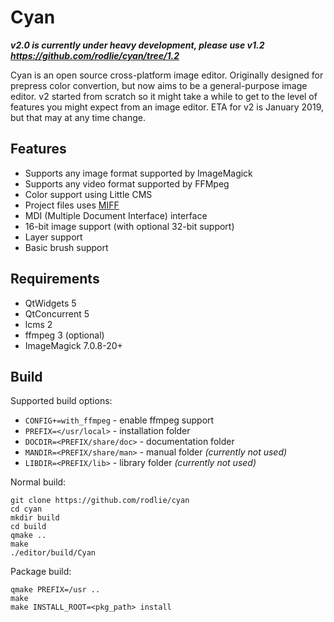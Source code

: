 # Cyan

***v2.0 is currently under heavy development, please use v1.2 https://github.com/rodlie/cyan/tree/1.2***

Cyan is an open source cross-platform image editor. Originally designed for prepress color convertion, but now aims to be a general-purpose image editor. v2 started from scratch so it might take a while to get to the level of features you might expect from an image editor. ETA for v2 is January 2019, but that may at any time change.

## Features

* Supports any image format supported by ImageMagick
* Supports any video format supported by FFMpeg
* Color support using Little CMS
* Project files uses [MIFF](https://imagemagick.org/script/miff.php)
* MDI (Multiple Document Interface) interface
* 16-bit image support (with optional 32-bit support)
* Layer support
* Basic brush support

## Requirements

 * QtWidgets 5
 * QtConcurrent 5
 * lcms 2
 * ffmpeg 3 (optional)
 * ImageMagick 7.0.8-20+

## Build

Supported build options:
 * ``CONFIG+=with_ffmpeg`` - enable ffmpeg support
 * ``PREFIX=</usr/local>`` - installation folder
 * ``DOCDIR=<PREFIX/share/doc>`` - documentation folder
 * ``MANDIR=<PREFIX/share/man>`` - manual folder *(currently not used)*
 * ``LIBDIR=<PREFIX/lib>`` - library folder *(currently not used)*

Normal build:
```
git clone https://github.com/rodlie/cyan
cd cyan
mkdir build
cd build
qmake ..
make
./editor/build/Cyan
```

Package build:
```
qmake PREFIX=/usr ..
make
make INSTALL_ROOT=<pkg_path> install
```
